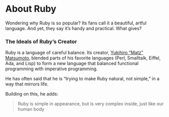 # About Ruby

Wondering why Ruby is so popular? Its fans call it a beautiful, artful language. And yet, they say it’s handy and practical. What gives?

### The Ideals of Ruby’s Creator

Ruby is a language of careful balance. Its creator, [Yukihiro “Matz” Matsumoto](http://www.rubyist.net/~matz/), blended parts of his favorite languages (Perl, Smalltalk, Eiffel, Ada, and Lisp) to form a new language that balanced functional programming with imperative programming.

He has often said that he is “trying to make Ruby natural, not simple,” in a way that mirrors life.

Building on this, he adds:

> Ruby is simple in appearance, but is very complex inside, just like our human body